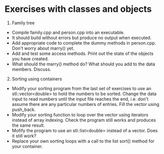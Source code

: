 # Exercises with classes and objects
1. Family tree
 * Compile family.cpp and person.cpp into an executable.
 * It should build without errors but produce no output when executed.
 * Add appropriate code to complete the dummy methods in person.cpp.
   Don't worry about marry() yet.
 * Add and test some access methods. Print out the state of the objects you
   have created.
 * What should the marry() method do?  What should you add to the data members.
   Discuss.

2. Sorting using containers
 * Modify your sorting program from the last set of exercises to use an
   stl::vector\<double\> to hold the numbers to be sorted.  Change the data
   input to read numbers until the input file reaches the end, i.e. don't assume
   there are any particular numbers of entries.  Fill the vector using
   push_back.
 * Modify your sorting function to loop over the vector using iterators instead
   of array indexing.  Check the program still works and produces the same
   result.
 * Mofify the program to use an stl::list\<double\> instead of a vector. Does it
   still work?
 * Replace your own sorting loops with a call to the list sort() method for your
   container.
